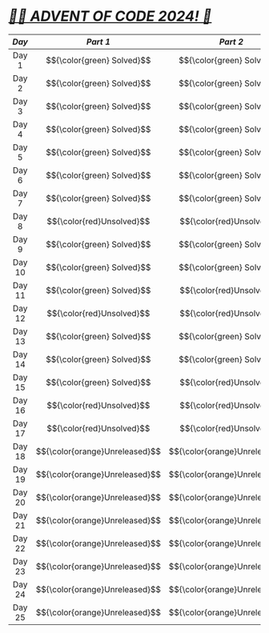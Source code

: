# [***🧑‍🎄 ADVENT OF CODE 2024! 🎄***](https://adventofcode.com/2024/)

| ***Day*** | ***Part 1*** | ***Part 2*** |
|:---------:|:------------:|:------------:|
|   Day 1   |   $${\color{green} Solved}$$    |   $${\color{green} Solved}$$    |
|   Day 2   |   $${\color{green} Solved}$$    |   $${\color{green} Solved}$$    |
|   Day 3   |   $${\color{green} Solved}$$    |   $${\color{green} Solved}$$    |
|   Day 4   |   $${\color{green} Solved}$$    |   $${\color{green} Solved}$$    |
|   Day 5   |   $${\color{green} Solved}$$    |   $${\color{green} Solved}$$    |
|   Day 6   |   $${\color{green} Solved}$$    |   $${\color{green} Solved}$$    |
|   Day 7   |   $${\color{green} Solved}$$    |   $${\color{green} Solved}$$    |
|   Day 8   |   $${\color{red}Unsolved}$$   |   $${\color{red}Unsolved}$$   |
|   Day 9   |   $${\color{green} Solved}$$    |   $${\color{green} Solved}$$    |
|   Day 10  |   $${\color{green} Solved}$$    |   $${\color{green} Solved}$$    |
|   Day 11  |   $${\color{green} Solved}$$    |   $${\color{red}Unsolved}$$   |
|   Day 12  |   $${\color{red}Unsolved}$$   |   $${\color{red}Unsolved}$$   |
|   Day 13  |   $${\color{green} Solved}$$    |   $${\color{green} Solved}$$    |
|   Day 14  |   $${\color{green} Solved}$$    |   $${\color{green} Solved}$$    |
|   Day 15  |   $${\color{green} Solved}$$    |   $${\color{red}Unsolved}$$   |
|   Day 16  |   $${\color{red}Unsolved}$$   |   $${\color{red}Unsolved}$$   |
|   Day 17  |   $${\color{red}Unsolved}$$   |   $${\color{red}Unsolved}$$   |
|   Day 18  |  $${\color{orange}Unreleased}$$   |  $${\color{orange}Unreleased}$$   |
|   Day 19  |  $${\color{orange}Unreleased}$$   |  $${\color{orange}Unreleased}$$   |
|   Day 20  |  $${\color{orange}Unreleased}$$   |  $${\color{orange}Unreleased}$$   |
|   Day 21  |  $${\color{orange}Unreleased}$$   |  $${\color{orange}Unreleased}$$   |
|   Day 22  |  $${\color{orange}Unreleased}$$   |  $${\color{orange}Unreleased}$$   |
|   Day 23  |  $${\color{orange}Unreleased}$$   |  $${\color{orange}Unreleased}$$   |
|   Day 24  |  $${\color{orange}Unreleased}$$   |  $${\color{orange}Unreleased}$$   |
|   Day 25  |  $${\color{orange}Unreleased}$$   |  $${\color{orange}Unreleased}$$   |